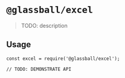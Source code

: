 # `@glassball/excel`

> TODO: description

## Usage

```
const excel = require('@glassball/excel');

// TODO: DEMONSTRATE API
```
